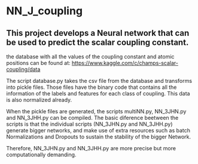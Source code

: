 # NN_J_coupling
## This project develops a Neural network that can be used to predict the scalar coupling constant.

the database with all the values of the coupling constant and atomic positions can be found at: https://www.kaggle.com/c/champs-scalar-coupling/data

The script database.py takes the csv file from the database and transforms into pickle files. Those files have the binary code that contains all the information of the labels and features for each class of coupling. This data is also  normalized already.

When the pickle files are generated, the scripts multiNN.py, NN_3JHN.py and NN_3JHH.py can be compiled. The basic diference beetween the scripts is that the individual scripts (NN_3JHN.py and NN_3JHH.py) generate bigger networks, and make use of extra resources such as batch Normalizations and Dropouts to sustain the stability of the bigger Network.

Therefore, NN_3JHN.py and NN_3JHH.py are more precise but more  computationally demanding.
